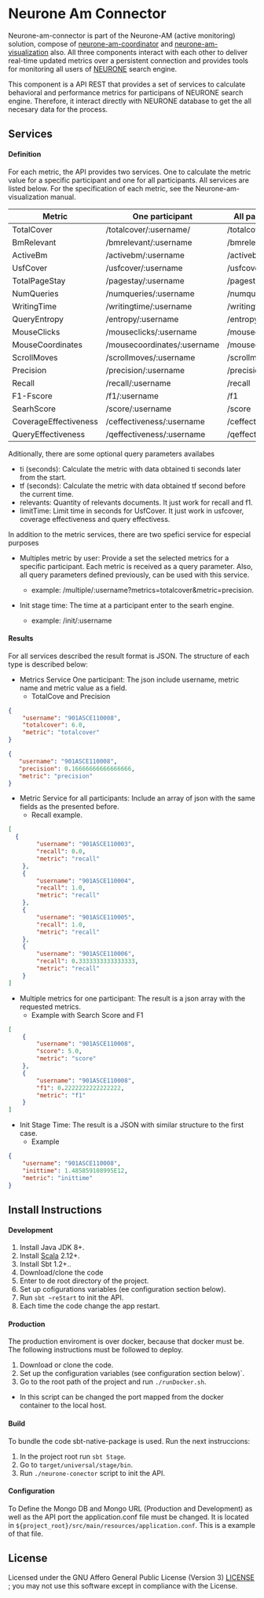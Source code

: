 # Neurone Am Connector

Neurone-am-connector is part of the Neurone-AM (active monitoring) solution, compose of [neurone-am-coordinator](https://github.com/NEURONE-IL/neurone-am-coordinator.git) and [neurone-am-visualization](https://github.com/NEURONE-IL/neurone-am-visualization.git) also. All three components interact with each other to deliver real-time updated metrics over a persistent connection and provides tools for monitoring all users of [NEURONE](https://github.com/NEURONE-IL/neurone) search engine.

This component is a API REST that provides a set of services to calculate behavioral and performance metrics for participans of NEURONE search engine. Therefore, it interact directly with NEURONE database to get the all necesary data for the process. 


## Services

#### Definition
For each metric, the API provides two services. One to calculate the metric value for a specific participant and one for all participants. All services are listed below. For the specification of each metric, see the Neurone-am-visualization manual.

| Metric | One participant| All participants |
|--------|----------------|------------------|
| TotalCover | /totalcover/:username/ | /totalcover
| BmRelevant | /bmrelevant/:username | /bmrelevant
| ActiveBm | /activebm/:username | /activebm
| UsfCover | /usfcover/:username | /usfcover
| TotalPageStay | /pagestay/:username | /pagestay
| NumQueries | /numqueries/:username | /numqueries
| WritingTime | /writingtime/:username | /writingtime
| QueryEntropy| /entropy/:username | /entropy
| MouseClicks | /mouseclicks/:username | /mouseclicks
| MouseCoordinates | /mousecoordinates/:username | /mousecoordinates
| ScrollMoves | /scrollmoves/:username | /scrollmoves
| Precision | /precision/:username | /precision
| Recall | /recall/:username | /recall
| F1-Fscore | /f1/:username | /f1
| SearhScore | /score/:username | /score
| CoverageEffectiveness | /ceffectiveness/:username | /ceffectiveness
| QueryEffectiveness | /qeffectiveness/:username | /qeffectiveness

Aditionally, there are some optional query parameters availabes

* ti (seconds): Calculate the metric with data obtained ti seconds later from the start.
* tf (seconds): Calculate the metric with data obtained tf second before the current time.
* relevants: Quantity of relevants documents. It just work for recall and f1.
* limitTime: Limit time in seconds for UsfCover. It just work in usfcover, coverage effectiveness and query effectivess.

In addition to the metric services, there are two spefici service for especial purposes

* Multiples metric by user: Provide a set the selected metrics for a specific participant. Each metric is received as a query parameter. Also, all query parameters defined previously, can be used with this service.
    * example: /multiple/:username?metrics=totalcover&metric=precision.  

* Init stage time: The time at a participant enter to the searh engine.
   * example: /init/:username
 
#### Results

For all services described the result format is JSON. The structure of each type is described below:

 - Metrics Service One participant: The json include username, metric name and metric value as a field.
    - TotalCove and Precision
```JSON
{
    "username": "901ASCE110008",
    "totalcover": 6.0,
    "metric": "totalcover"
}
```
 ```JSON
 {
    "username": "901ASCE110008",
    "precision": 0.16666666666666666,
    "metric": "precision"
}
 ```
 
 - Metric Service for all participants: Include an array of json with the same fields as the presented before.
    - Recall example.

```JSON
[
  {
        "username": "901ASCE110003",
        "recall": 0.0,
        "metric": "recall"
    },
    {
        "username": "901ASCE110004",
        "recall": 1.0,
        "metric": "recall"
    },
    {
        "username": "901ASCE110005",
        "recall": 1.0,
        "metric": "recall"
    },
    {
        "username": "901ASCE110006",
        "recall": 0.3333333333333333,
        "metric": "recall"
    }
]
```
- Multiple metrics for one participant: The result is a json array with the requested metrics.
    - Example with Search Score and F1
```JSON
[
    {
        "username": "901ASCE110008",
        "score": 5.0,
        "metric": "score"
    },
    {
        "username": "901ASCE110008",
        "f1": 0.2222222222222222,
        "metric": "f1"
    }
]
```

- Init Stage Time: The result is a JSON with similar structure to the first case.
    - Example
```JSON
{
    "username": "901ASCE110008",
    "inittime": 1.485859108995E12,
    "metric": "inittime"
}
```

## Install Instructions
     
#### Development

1. Install Java JDK 8+.
2. Install [Scala](https://www.scala-lang.org/) 2.12+.
3. Install Sbt 1.2+..
4. Download/clone the code
5. Enter to de root directory of the project.
6. Set up cofigurations variables (ee configuration section below).
7. Run `sbt ~reStart` to init the API.
8. Each time the code change the app restart.

#### Production
The production enviroment is over docker, because that docker must be. The following instructions must be followed to deploy.

1. Download or clone the code.
1. Set up the configuration variables (see configuration section below)`.
2. Go to the root path of the project and run `./runDocker.sh`.
* In this script can be changed the port mapped from the docker container to the local host.

#### Build
To bundle the code sbt-native-package is used. Run the next instruccions:

1. In the project root run `sbt Stage`.
2. Go to `target/universal/stage/bin`.
3. Run `./neurone-conector` script to init the API.

#### Configuration
To Define the Mongo DB and Mongo URL (Production and Development) as well as the API port the application.conf file must be changed. It is located in `${project_root}/src/main/resources/application.conf`. This is a example of that file.

## License

Licensed under the  GNU Affero General Public License (Version 3) [LICENSE](LICENSE) ; you may not use this software except in compliance with the License.
